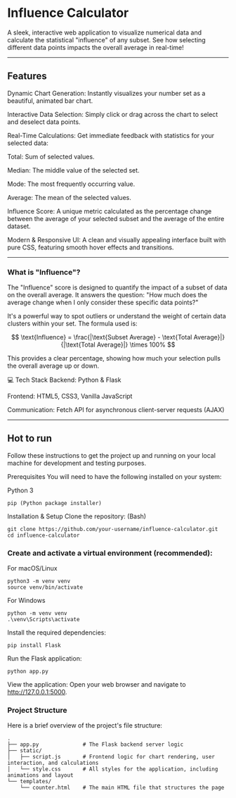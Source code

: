 # Influence Calculator
A sleek, interactive web application to visualize numerical data and calculate the statistical "influence" of any subset. See how selecting different data points impacts the overall average in real-time!

---

## Features

Dynamic Chart Generation: Instantly visualizes your number set as a beautiful, animated bar chart.

Interactive Data Selection: Simply click or drag across the chart to select and deselect data points.

Real-Time Calculations: Get immediate feedback with statistics for your selected data:

Total: Sum of selected values.

Median: The middle value of the selected set.

Mode: The most frequently occurring value.

Average: The mean of the selected values.

Influence Score: A unique metric calculated as the percentage change between the average of your selected subset and the average of the entire dataset.

Modern & Responsive UI: A clean and visually appealing interface built with pure CSS, featuring smooth hover effects and transitions.

---

### What is "Influence"?
The "Influence" score is designed to quantify the impact of a subset of data on the overall average. It answers the question: "How much does the average change when I only consider these specific data points?"

It's a powerful way to spot outliers or understand the weight of certain data clusters within your set. The formula used is:

$$ \text{Influence} = \frac{|\text{Subset Average} - \text{Total Average}|}{|\text{Total Average}|} \times 100% $$

This provides a clear percentage, showing how much your selection pulls the overall average up or down.

💻 Tech Stack
Backend: Python & Flask

Frontend: HTML5, CSS3, Vanilla JavaScript

Communication: Fetch API for asynchronous client-server requests (AJAX)

---

## Hot to run
Follow these instructions to get the project up and running on your local machine for development and testing purposes.

Prerequisites
You will need to have the following installed on your system:

Python 3
```
pip (Python package installer)
```
Installation & Setup
Clone the repository:
(Bash)
```
git clone https://github.com/your-username/influence-calculator.git
cd influence-calculator
```
### Create and activate a virtual environment (recommended):
For macOS/Linux
```
python3 -m venv venv
source venv/bin/activate
```
For Windows
```
python -m venv venv
.\venv\Scripts\activate
```
Install the required dependencies:
```
pip install Flask
```
Run the Flask application:
```
python app.py
```
View the application:
Open your web browser and navigate to http://127.0.0.1:5000.

### Project Structure
Here is a brief overview of the project's file structure:

```
.
├── app.py              # The Flask backend server logic
├── static/
│   ├── script.js       # Frontend logic for chart rendering, user interaction, and calculations
│   └── style.css       # All styles for the application, including animations and layout
└── templates/
    └── counter.html    # The main HTML file that structures the page
```
